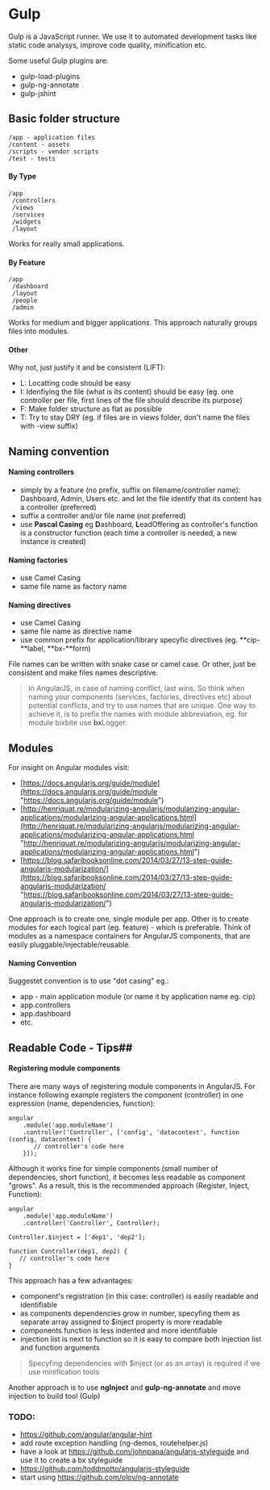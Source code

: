 # Gulp #

Gulp is a JavaScript runner. We use it to automated development tasks like static code analysys, improve code quality, minification etc.

Some useful Gulp plugins are:

- gulp-load-plugins
- gulp-ng-annotate
- gulp-jshint

## Basic folder structure ##

    /app - application files
    /content - assets
    /scripts - vendor scripts
    /test - tests

#### By Type ####

    /app
     /controllers
     /views
     /services
     /widgets
     /layout

Works for really small applications.

#### By Feature ####

    /app
     /dashboard
     /layout
     /people
     /admin

Works for medium and bigger applications. This approach naturally groups files into modules.

#### Other ####

Why not, just justify it and be consistent (LIFT):

- L: Locatting code should be easy
- I: Idenfiying the file (what is its content) should be easy (eg. one controller per file, first lines of the file should describe its purpose)
- F: Make folder structure as flat as possible
- T: Try to stay DRY (eg. if files are in views folder, don't name the files with -view suffix)

## Naming convention ##

#### Naming controllers ####
- simply by a feature (no prefix, suffix on filename/controller name): Dashboard, Admin, Users etc. and let the file identify that its content has a controller (preferred)
-  suffix a controller and/or file name (not preferred)
-  use **Pascal Casing** eg **D**ashboard, **L**eadOffering as controller's function is a constructor function (each time a controller is needed, a new instance is created)

#### Naming factories ####
- use Camel Casing
- same file name as factory name

#### Naming directives ####
- use Camel Casing
- same file name as directive name
- use common prefix for application/library specyfic directives (eg. **cip-**label, **bx-**form)

File names can be written with snake case or camel case. Or other, just be consistent and make files names descriptive.

> In AngularJS, in case of naming conflict, last wins. So think when naming your components (services, factories, directives etc) about potential conflicts, and try to use names that are unique. One way to achieve it, is to prefix the names with module abbreviation, eg. for module bixbite use **bx**Logger.
> 
## Modules ##

For insight on Angular modules visit:

- [https://docs.angularjs.org/guide/module](https://docs.angularjs.org/guide/module "https://docs.angularjs.org/guide/module")
- [http://henriquat.re/modularizing-angularjs/modularizing-angular-applications/modularizing-angular-applications.html](http://henriquat.re/modularizing-angularjs/modularizing-angular-applications/modularizing-angular-applications.html "http://henriquat.re/modularizing-angularjs/modularizing-angular-applications/modularizing-angular-applications.html")
- [https://blog.safaribooksonline.com/2014/03/27/13-step-guide-angularjs-modularization/](https://blog.safaribooksonline.com/2014/03/27/13-step-guide-angularjs-modularization/ "https://blog.safaribooksonline.com/2014/03/27/13-step-guide-angularjs-modularization/")


One approach is to create one, single module per app. Other is to create modules for each logical part (eg. feature) - which is preferable. Think of modules as a namespace containers for AngularJS components, that are easily pluggable/injectable/reusable.

#### Naming Convention ####

Suggestet convention is to use "dot casing" eg.:

- app - main application module (or name it by application name eg. cip)
- app.controllers
- app.dashboard
- etc.

## Readable Code - Tips##

#### Registering module components ####

There are many ways of registering module components in AngularJS. For instance following example registers the component (controller) in one expression (name, dependencies, function):

    angular
        .module('app.moduleName')
        .controller('Controller', ['config', 'datacontext', function (config, datacontext) { 
           // controller's code here
        }]);

Although it works fine for simple components (small number of dependencies, short function), it becomes less readable as component "grows". As a result, this is the recommended approach (Register, Inject, Function):

    angular
        .module('app.moduleName')
        .controller('Controller', Controller);

    Controller.$inject = ['dep1', 'dep2'];

    function Controller(dep1, dep2) { 
       // controller's code here
    }

This approach has a few advantages:

- component's registration (in this case: controller) is easily readable and identifiable
- as components dependencies grow in number, specyfing them as separate array assigned to $inject property is more readable
- components function is less indented and more identifiable
- injection list is next to function so it is easy to compare both injection list and function arguments

> Specyfing dependencies with $inject (or as an array) is required if we use minification tools

Another approach is to use **ngInject** and **gulp-ng-annotate** and move injection to build tool (Gulp)
 
### TODO: ###

- https://github.com/angular/angular-hint
- add route exception handling (ng-demos, routehelper.js)
- have a look at https://github.com/johnpapa/angularjs-styleguide and use it to create a bx styleguide
- https://github.com/toddmotto/angularjs-styleguide
- start using https://github.com/olov/ng-annotate
